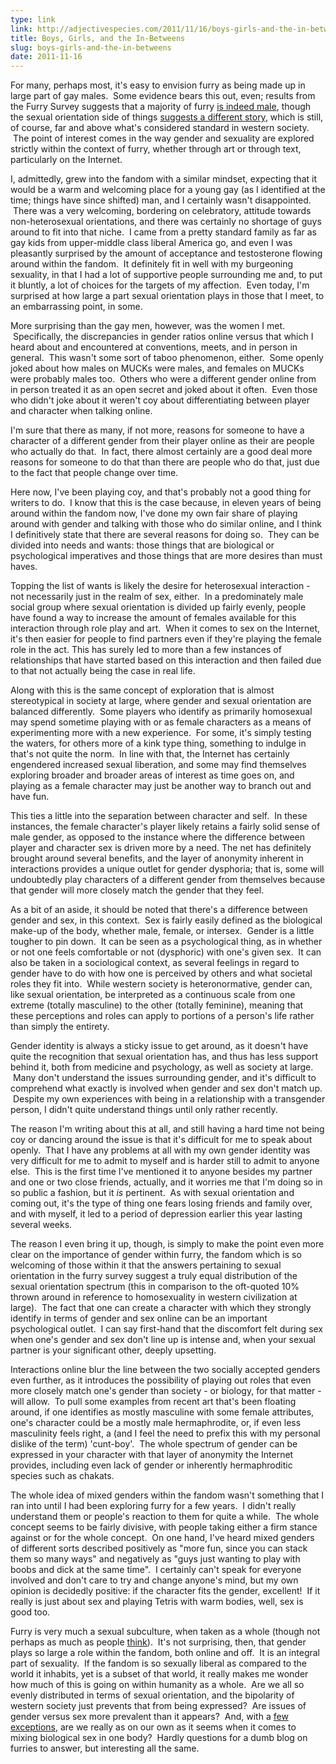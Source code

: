 ```yaml
---
type: link
link: http://adjectivespecies.com/2011/11/16/boys-girls-and-the-in-betweens/
title: Boys, Girls, and the In-Betweens
slug: boys-girls-and-the-in-betweens
date: 2011-11-16
---
```


For many, perhaps most, it's easy to envision furry as being made up in large
part of gay males.  Some evidence bears this out, even; results from the Furry
Survey suggests that a majority of furry [is indeed
male](http://vis.adjectivespeces.com/furrysurvey/sexGender.shtml), though the
sexual orientation side of things [suggests a different
story](http://vis.adjectivespeces.com/furrysurvey/orientation.shtml), which is
still, of course, far and above what's considered standard in western society.
 The point of interest comes in the way gender and sexuality are explored
strictly within the context of furry, whether through art or through text,
particularly on the Internet.<!--more-->

I, admittedly, grew into the fandom with a similar mindset, expecting that it
would be a warm and welcoming place for a young gay (as I identified at the
time; things have since shifted) man, and I certainly wasn't disappointed.
 There was a very welcoming, bordering on celebratory, attitude towards
non-heterosexual orientations, and there was certainly no shortage of guys
around to fit into that niche.  I came from a pretty standard family as far as
gay kids from upper-middle class liberal America go, and even I was pleasantly
surprised by the amount of acceptance and testosterone flowing around within the
fandom.  It definitely fit in well with my burgeoning sexuality, in that I had a
lot of supportive people surrounding me and, to put it bluntly, a lot of choices
for the targets of my affection.  Even today, I'm surprised at how large a part
sexual orientation plays in those that I meet, to an embarrassing point, in
some.

More surprising than the gay men, however, was the women I met.  Specifically,
the discrepancies in gender ratios online versus that which I heard about and
encountered at conventions, meets, and in person in general.  This wasn't some
sort of taboo phenomenon, either.  Some openly joked about how males on MUCKs
were males, and females on MUCKs were probably males too.  Others who were a
different gender online from in person treated it as an open secret and joked
about it often.  Even those who didn't joke about it weren't coy about
differentiating between player and character when talking online.

I'm sure that there as many, if not more, reasons for someone to have a
character of a different gender from their player online as their are people who
actually do that.  In fact, there almost certainly are a good deal more reasons
for someone to do that than there are people who do that, just due to the fact
that people change over time.

Here now, I've been playing coy, and that's probably not a good thing for
writers to do.  I know that this is the case because, in eleven years of being
around within the fandom now, I've done my own fair share of playing around with
gender and talking with those who do similar online, and I think I definitively
state that there are several reasons for doing so.  They can be divided into
needs and wants: those things that are biological or psychological imperatives
and those things that are more desires than must haves.

Topping the list of wants is likely the desire for heterosexual interaction -
not necessarily just in the realm of sex, either.  In a predominately male
social group where sexual orientation is divided up fairly evenly, people have
found a way to increase the amount of females available for this interaction
through role play and art.  When it comes to sex on the Internet, it's then
easier for people to find partners even if they're playing the female role in
the act. This has surely led to more than a few instances of relationships that
have started based on this interaction and then failed due to that not actually
being the case in real life.

Along with this is the same concept of exploration that is almost stereotypical
in society at large, where gender and sexual orientation are balanced
differently.  Some players who identify as primarily homosexual may spend
sometime playing with or as female characters as a means of experimenting more
with a new experience.  For some, it's simply testing the waters, for others
more of a kink type thing, something to indulge in that's not quite the norm.
 In line with that, the Internet has certainly engendered increased sexual
liberation, and some may find themselves exploring broader and broader areas of
interest as time goes on, and playing as a female character may just be another
way to branch out and have fun.

This ties a little into the separation between character and self.  In these
instances, the female character's player likely retains a fairly solid sense of
male gender, as opposed to the instance where the difference between player and
character sex is driven more by a need. The net has definitely brought around
several benefits, and the layer of anonymity inherent in interactions provides a
unique outlet for gender dysphoria; that is, some will undoubtedly play
characters of a different gender from themselves because that gender will more
closely match the gender that they feel.

As a bit of an aside, it should be noted that there's a difference between
gender and sex, in this context.  Sex is fairly easily defined as the biological
make-up of the body, whether male, female, or intersex.  Gender is a little
tougher to pin down.  It can be seen as a psychological thing, as in whether or
not one feels comfortable or not (dysphoric) with one's given sex.  It can also
be taken in a sociological context, as several feelings in regard to gender have
to do with how one is perceived by others and what societal roles they fit into.
 While western society is heteronormative, gender can, like sexual orientation,
be interpreted as a continuous scale from one extreme (totally masculine) to the
other (totally feminine), meaning that these perceptions and roles can apply to
portions of a person's life rather than simply the entirety.

Gender identity is always a sticky issue to get around, as it doesn't have quite
the recognition that sexual orientation has, and thus has less support behind
it, both from medicine and psychology, as well as society at large.  Many don't
understand the issues surrounding gender, and it's difficult to comprehend what
exactly is involved when gender and sex don't match up.  Despite my own
experiences with being in a relationship with a transgender person, I didn't
quite understand things until only rather recently.

The reason I'm writing about this at all, and still having a hard time not being
coy or dancing around the issue is that it's difficult for me to speak about
openly.  That I have any problems at all with my own gender identity was very
difficult for me to admit to myself and is harder still to admit to anyone else.
 This is the first time I've mentioned it to anyone besides my partner and one
or two close friends, actually, and it worries me that I'm doing so in so public
a fashion, but it *is* pertinent.  As with sexual orientation and coming out,
it's the type of thing one fears losing friends and family over, and with
myself, it led to a period of depression earlier this year lasting several
weeks.

The reason I even bring it up, though, is simply to make the point even more
clear on the importance of gender within furry, the fandom which is so welcoming
of those within it that the answers pertaining to sexual orientation in the
furry survey suggest a truly equal distribution of the sexual orientation
spectrum (this in comparison to the oft-quoted 10% thrown around in reference to
homosexuality in western civilization at large).  The fact that one can create a
character with which they strongly identify in terms of gender and sex online
can be an important psychological outlet.  I can say first-hand that the
discomfort felt during sex when one's gender and sex don't line up is intense
and, when your sexual partner is your significant other, deeply upsetting.

Interactions online blur the line between the two socially accepted genders even
further, as it introduces the possibility of playing out roles that even more
closely match one's gender than society - or biology, for that matter - will
allow.  To pull some examples from recent art that's been floating around, if
one identifies as mostly masculine with some female attributes, one's character
could be a mostly male hermaphrodite, or, if even less masculinity feels right,
a (and I feel the need to prefix this with my personal dislike of the term)
'cunt-boy'.  The whole spectrum of gender can be expressed in your character
with that layer of anonymity the Internet provides, including even lack of
gender or inherently hermaphroditic species such as chakats.

The whole idea of mixed genders within the fandom wasn't something that I ran
into until I had been exploring furry for a few years.  I didn't really
understand them or people's reaction to them for quite a while.  The whole
concept seems to be fairly divisive, with people taking either a firm stance
against or for the whole concept.  On one hand, I've heard mixed genders of
different sorts described positively as "more fun, since you can stack them so
many ways" and negatively as "guys just wanting to play with boobs and dick at
the same time".  I certainly can't speak for everyone involved and don't care to
try and change anyone's mind, but my own opinion is decidedly positive: if the
character fits the gender, excellent!  If it really is just about sex and
playing Tetris with warm bodies, well, sex is good too.

Furry is very much a sexual subculture, when taken as a whole (though not
perhaps as much as
people [think](http://vis.adjectivespeces.com/furrysurvey/sexImportance.shtml)).
 It's not surprising, then, that gender plays so large a role within the fandom,
both online and off.  It is an integral part of sexuality.  If the fandom is so
sexually liberal as compared to the world it inhabits, yet is a subset of that
world, it really makes me wonder how much of this is going on within humanity as
a whole.  Are we all so evenly distributed in terms of sexual orientation, and
the bipolarity of western society just prevents that from being expressed?  Are
issues of gender versus sex more prevalent than it appears?  And, with a
[few](http://en.wikipedia.org/wiki/Two-spirited)
[exceptions](http://en.wikipedia.org/wiki/Third_gender), are we really as on our
own as it seems when it comes to mixing biological sex in one body?   Hardly
questions for a dumb blog on furries to answer, but interesting all the same.

